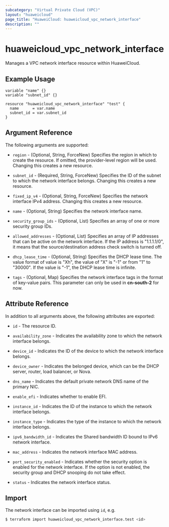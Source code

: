 ```yaml
---
subcategory: "Virtual Private Cloud (VPC)"
layout: "huaweicloud"
page_title: "HuaweiCloud: huaweicloud_vpc_network_interface"
description: ""
---
```


# huaweicloud_vpc_network_interface

Manages a VPC network interface resource within HuaweiCloud.

## Example Usage

```hcl
variable "name" {}
variable "subnet_id" {}

resource "huaweicloud_vpc_network_interface" "test" {
  name      = var.name
  subnet_id = var.subnet_id
}
```

## Argument Reference

The following arguments are supported:

* `region` - (Optional, String, ForceNew) Specifies the region in which to create the resource.
  If omitted, the provider-level region will be used.
  Changing this creates a new resource.

* `subnet_id` - (Required, String, ForceNew) Specifies the ID of the subnet to which the network interface belongs.
  Changing this creates a new resource.

* `fixed_ip_v4` - (Optional, String, ForceNew) Specifies the network interface IPv4 address.
  Changing this creates a new resource.

* `name` - (Optional, String) Specifies the network interface name.

* `security_group_ids` - (Optional, List) Specifies an array of one or more security group IDs.

* `allowed_addresses` - (Optional, List) Specifies an array of IP addresses that can be active on the
  network interface. If the IP address is "1.1.1.1/0", it means that the source/destination address
  check switch is turned off.

* `dhcp_lease_time` - (Optional, String) Specifies the DHCP lease time. The value format of value is "Xh",
  the value of "X" is "-1" or from "1" to "30000". If the value is "-1", the DHCP lease time is infinite.

* `tags` - (Optional, Map) Specifies the network interface tags in the format of key-value pairs.
  This parameter can only be used in **cn-south-2** for now.

## Attribute Reference

In addition to all arguments above, the following attributes are exported:

* `id` - The resource ID.

* `availability_zone` - Indicates the availability zone to which the network interface belongs.

* `device_id` - Indicates the ID of the device to which the network interface belongs.

* `device_owner` - Indicates the belonged device, which can be the DHCP server, router, load balancer, or Nova.

* `dns_name` - Indicates the default private network DNS name of the primary NIC.

* `enable_efi` - Indicates whether to enable EFI.

* `instance_id` - Indicates the ID of the instance to which the network interface belongs.

* `instance_type` - Indicates the type of the instance to which the network interface belongs.

* `ipv6_bandwidth_id` - Indicates the Shared bandwidth ID bound to IPv6 network interface.

* `mac_address` - Indicates the network interface MAC address.

* `port_security_enabled` - Indicates whether the security option is enabled for the network interface.
  If the option is not enabled, the security group and DHCP snooping do not take effect.

* `status` - Indicates the network interface status.

## Import

The network interface can be imported using `id`, e.g.

```bash
$ terraform import huaweicloud_vpc_network_interface.test <id>
```
